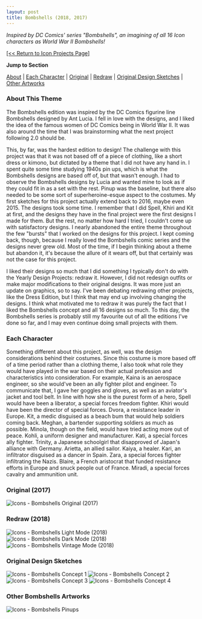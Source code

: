 ```yaml
---
layout: post
title: Bombshells (2018, 2017)
---
```

_Inspired by DC Comics' series "Bombshells", an imagining of all 16 Icon characters as World War II Bombshells!_ 


<a href="/iconProjects">[<< Return to Icon Projects Page]</a>

**Jump to Section**

[About](#about-this-theme)	|	[Each Character](#each-character)	|	[Original](#original-2017)	|	[Redraw](#redraw-2018)	|	[Original Design Sketches](#original-design-sketches)	|	[Other Artworks](#other-bombshells-artworks)

### **About This Theme**
The Bombshells edition was inspired by the DC Comics figurine line Bombshells designed by Ant Lucia. I fell in love with the designs, and I liked the idea of the famous women of DC Comics being in World War II. It was also around the time that I was brainstorming what the next project following 2.0 should be. 

This, by far, was the hardest edition to design! The challenge with this project was that it was not based off of a piece of clothing, like a short dress or kimono, but dictated by a theme that I did not have any hand in. I spent quite some time studying 1940s pin ups, which is what the Bombshells designs are based off of, but that wasn't enough. I had to observe the Bombshells designs by Lucia and wanted mine to look as if they could fit in as a set with the rest. Pinup  was the baseline, but there also needed to be some sort of superheroine-esque aspect to the costumes. My first sketches for this project actually extend back to 2016, maybe even 2015. The designs took some time. I remember that I did Spell, Khiri and Kit at first, and the designs they have in the final project were the first designs I made for them. But the rest, no matter how hard I tried, I couldn't come up with satisfactory designs. I nearly abandoned the entire theme throughout the few "bursts" that I worked on the designs for this project. I kept coming back, though, because I really loved the Bombshells comic series and the designs never grew old. Most of the time, if I begin thinking about a theme but abandon it, it's because the allure of it wears off, but that certainly was not the case for this project.

I liked their designs so much that I did something I typically don't do with the Yearly Design Projects: redraw it. However, I did not redesign outfits or make major modifications to their original designs. It was more just an update on graphics, so to say. I've been debating redrawing other projects, like the Dress Edition, but I think that may end up involving changing the designs. I think what motivated me to redraw it was purely the fact that I liked the Bombshells concept and all 16 designs so much. To this day, the Bombshells series is probably still my favourite out of all the editions I've done so far, and I may even continue doing small projects with them.

### **Each Character**
Something different about this project, as well, was the design considerations behind their costumes. Since this costume is more based off of a time period rather than a clothing theme, I also took what role they would have played in the war based on their actual profession and characteristics into consideration. For example, Kaina is an aerospace engineer, so she would've been an ally fighter pilot and engineer. To communicate that, I gave her goggles and gloves, as well as an aviator's jacket and tool belt. In line with how she is the purest form of a hero, Spell would have been a liberator, a special forces freedom fighter. Khiri would have been the director of special forces. Dvora, a resistance leader in Europe. Kit, a medic disguised as a beach bum that would help soldiers coming back. Meghan, a bartender supporting soldiers as much as possible. Minola, though on the field, would have tried acting more out of peace. Kohli, a uniform designer and manufacturer. Kati, a special forces ally fighter. Trinity, a Japanese schoolgirl that disapproved of Japan's alliance with Germany. Arietta, an allied sailor. Kaiya, a healer. Kari, an infiltrator disguised as a dancer in Spain. Zara, a special forces fighter infiltrating the Nazis. Blaire, a French aristocrat that funded resistance efforts in Europe and snuck people out of France. Miradi, a special forces cavalry and ammunition unit. 

### **Original (2017)**

![Icons - Bombshells Original (2017)](/assets/artwork/IconProjects/Bombshells/Bombshells_Original.png) 

### **Redraw (2018)**

![Icons - Bombshells Light Mode (2018)](/assets/artwork/IconProjects/Bombshells/Bombshells_LightMode.jpg) 
![Icons - Bombshells Dark Mode (2018)](/assets/artwork/IconProjects/Bombshells/Bombshells_DarkMode.jpg)
![Icons - Bombshells Vintage Mode (2018)](/assets/artwork/IconProjects/Bombshells/Bombshells_VintageMode.jpg)

### **Original Design Sketches**

![Icons - Bombshells Concept 1](/assets/artwork/IconProjects/Bombshells/Bombshells_Concept1.png)
![Icons - Bombshells Concept 2](/assets/artwork/IconProjects/Bombshells/Bombshells_Concept2.png)
![Icons - Bombshells Concept 3](/assets/artwork/IconProjects/Bombshells/Bombshells_Concept3.png)
![Icons - Bombshells Concept 4](/assets/artwork/IconProjects/Bombshells/Bombshells_Concept4.png)

### **Other Bombshells Artworks**

![Icons - Bombshells Pinups](/assets/artwork/IconProjects/Bombshells/Bombshells_Pinups.png)